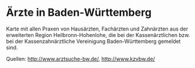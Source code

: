 # Ärzte in Baden-Württemberg
Karte mit allen Praxen von Hausärzten, Fachärzten und Zahnärzten aus der erweiterten Region Heilbronn-Hohenlohe, die bei der Kassenärztlichen bzw. bei der Kassenzahnärztliche Vereinigung Baden-Württemberg gemeldet sind.

Quellen: http://www.arztsuche-bw.de/, http://www.kzvbw.de/
